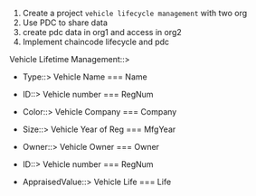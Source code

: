 1. Create a project `vehicle lifecycle management` with two org
2. Use PDC to share data
3. create pdc data in org1 and access in org2
4. Implement chaincode lifecycle and pdc  


Vehicle Lifetime Management::>
+ Type::>     Vehicle Name        === Name   
+ ID::>       Vehicle number      === RegNum
+ Color::>    Vehicle Company     === Company
+ Size::>     Vehicle Year of Reg === MfgYear
+ Owner::>    Vehicle Owner       === Owner

+ ID::>       Vehicle number      === RegNum
+ AppraisedValue::> Vehicle Life  === Life


